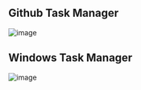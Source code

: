 ## Github Task Manager

![image](https://github.com/user-attachments/assets/d35ddf44-5c31-44d9-ba29-e6c21b32f87d)


## Windows Task Manager

![image](https://github.com/user-attachments/assets/791aa1eb-f6d5-46dd-a233-aaa7148f0e0b)

